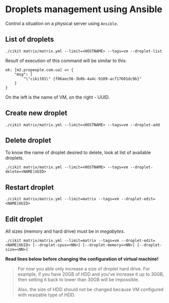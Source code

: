 # Droplets management using Ansible

Control a situation on a physical server using `Ansible`.

## List of droplets

```shell
./cikit matrix/matrix.yml --limit=<HOSTNAME> --tags=vm --droplet-list
```

Result of execution of this command will be similar to this:

```shell
ok: [m2.propeople.com.ua] => {
    "msg": [
        "\"cikit01\" {f06aec56-3b0b-4a4c-9109-acf17601dc9b}"
    ]
}
```

On the left is the name of VM, on the right - UUID.

## Create new droplet

```shell
./cikit matrix/matrix.yml --limit=<HOSTNAME> --tags=vm --droplet-add
```

## Delete droplet

To know the name of droplet desired to delete, look at list of available droplets.

```shell
./cikit matrix/matrix.yml --limit=<HOSTNAME> --tags=vm --droplet-delete=<NAME|UUID>
```

## Restart droplet

```shell
./cikit matrix/matrix.yml --limit=matrix --tags=vm --droplet-edit=<NAME|UUID>
```

## Edit droplet

All sizes (memory and hard drive) must be in *megabytes*.

```shell
./cikit matrix/matrix.yml --limit=matrix --tags=vm --droplet-edit=<NAME|UUID> [--droplet-cpus=<NN>] [--droplet-memory=<NN>] [--droplet-size=<NN>]
```

**Read lines below before changing the configuration of virtual machine!**

> For now you able only increase a size of droplet hard drive. For example, if you have 20GB of HDD and you've increase it up to 30GB, then setting it back to lower than 30GB will be impossible.
> 
> Also, the size of HDD should not be changed because VM configured with resizable type of HDD.
